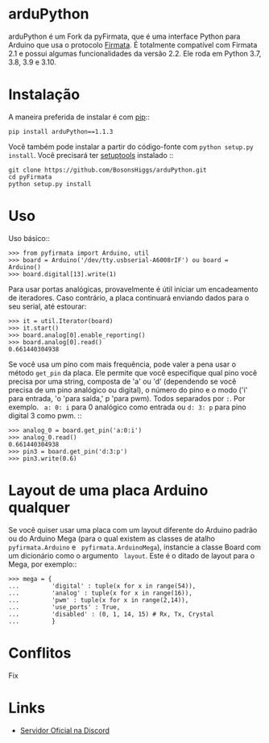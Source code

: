 arduPython
==========

arduPython é um Fork da pyFirmata, que é uma interface Python para Arduino que usa o protocolo [Firmata](http://firmata.org). É totalmente compatível com Firmata 2.1 e possui algumas funcionalidades da versão 2.2. Ele roda em Python 3.7, 3.8, 3.9 e 3.10.

Instalação
============

A maneira preferida de instalar é com [pip](http://www.pip-installer.org/en/latest/)::

    pip install arduPython==1.1.3

Você também pode instalar a partir do código-fonte com ``python setup.py install``. Você precisará ter [setuptools](https://pypi.python.org/pypi/setuptools) instalado ::

    git clone https://github.com/BosonsHiggs/arduPython.git
    cd pyFirmata
    python setup.py install


Uso
====

Uso básico::

    >>> from pyfirmata import Arduino, util
    >>> board = Arduino('/dev/tty.usbserial-A6008rIF') ou board = Arduino() 
    >>> board.digital[13].write(1)

Para usar portas analógicas, provavelmente é útil iniciar um encadeamento de iteradores. Caso contrário, a placa continuará enviando dados para o seu serial, até estourar:

    >>> it = util.Iterator(board)
    >>> it.start()
    >>> board.analog[0].enable_reporting()
    >>> board.analog[0].read()
    0.661440304938

Se você usa um pino com mais frequência, pode valer a pena usar o método ``get_pin`` da placa. Ele permite que você especifique qual pino você precisa por uma string, composta de 'a' ou 'd' (dependendo se você precisa de um pino analógico ou digital), o número do pino e o modo ('i' para entrada, 'o 'para saída,' p 'para pwm). Todos separados por ``:``. Por exemplo. `` a: 0: i`` para 0 analógico como entrada ou ``d: 3: p`` para pino digital 3 como pwm. ::

    >>> analog_0 = board.get_pin('a:0:i')
    >>> analog_0.read()
    0.661440304938
    >>> pin3 = board.get_pin('d:3:p')
    >>> pin3.write(0.6)

Layout de uma placa Arduino qualquer
====================================

Se você quiser usar uma placa com um layout diferente do Arduino padrão ou do Arduino Mega (para o qual existem as classes de atalho ``pyfirmata.Arduino`` e `` pyfirmata.ArduinoMega``), instancie a classe Board com um dicionário como o argumento `` layout``. Este é o ditado de layout para o Mega, por exemplo::

    >>> mega = {
    ...         'digital' : tuple(x for x in range(54)),
    ...         'analog' : tuple(x for x in range(16)),
    ...         'pwm' : tuple(x for x in range(2,14)),
    ...         'use_ports' : True,
    ...         'disabled' : (0, 1, 14, 15) # Rx, Tx, Crystal
    ...         }

Conflitos
=========

Fix

Links
=====

- [Servidor Oficial na Discord](https://discord.gg/nPejnfC3Nu)